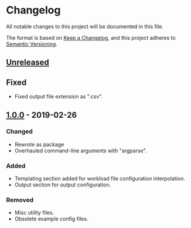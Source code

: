 # Changelog
All notable changes to this project will be documented in this file.

The format is based on [Keep a Changelog](https://keepachangelog.com/en/1.0.0/),
and this project adheres to [Semantic Versioning](https://semver.org/spec/v2.0.0.html).

## [Unreleased]
## Fixed
- Fixed output file extension as ".csv".

## [1.0.0] - 2019-02-26
### Changed
- Rewrote as package
- Overhauled command-line arguments with "argparse".

### Added
- Templating section added for workload file configuration interpolation.
- Output section for output configuration.

### Removed
- Misc utility files.
- Obsolete example config files.

[Unreleased]: https://github.com/uofl-csl/iobs/compare/v1.0.0...HEAD
[1.0.0]: https://github.com/uofl-csl/iobs/compare/v1.0.0...v1.0.0
